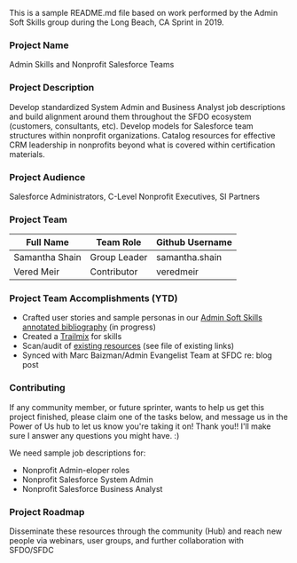This is a sample README.md file based on work performed by the Admin Soft Skills group during the Long Beach, CA Sprint in 2019.

### Project Name
Admin Skills and Nonprofit Salesforce Teams

### Project Description
Develop standardized System Admin and Business Analyst job descriptions and build alignment around them throughout the SFDO ecosystem (customers, consultants, etc). Develop models for Salesforce team structures within nonprofit organizations. Catalog resources for effective CRM leadership in nonprofits beyond what is covered within certification materials. 

### Project Audience
Salesforce Administrators, C-Level Nonprofit Executives, SI Partners

### Project Team

Full Name | Team Role | Github Username
------------ | ------------- | ------------- |
Samantha Shain | Group Leader | samantha.shain
Vered Meir | Contributor | veredmeir 

### Project Team Accomplishments (YTD)

* Crafted user stories and sample personas in our [Admin Soft Skills annotated bibliography](https://docs.google.com/document/d/1Zm7H5ItAS-UZC8IVvlzNYG_ZV3QXkP4FAC-C9IILP4Q/edit) (in progress)
* Created a [Trailmix](https://trailhead.salesforce.com/users/0055000000614D0AAI/trailmixes/admin-soft-skills) for skills
* Scan/audit of [existing resources](https://docs.google.com/spreadsheets/d/1BYHMNdWDvHSsSPD-JUCSUsXztO8h72AW5P3aF-N4VxQ/edit#gid=0) (see file of existing links)
* Synced with Marc Baizman/Admin Evangelist Team at SFDC re: blog post

### Contributing

If any community member, or future sprinter, wants to help us get this project finished, please claim one of the tasks below, and message us in the Power of Us hub to let us know you're taking it on! Thank you!! I'll make sure I answer any questions you might have. :)

We need sample job descriptions for:
* Nonprofit Admin-eloper roles
* Nonprofit Salesforce System Admin
* Nonprofit Salesforce Business Analyst

### Project Roadmap
Disseminate these resources through the community (Hub) and reach new people via webinars, user groups, and further collaboration with SFDO/SFDC
